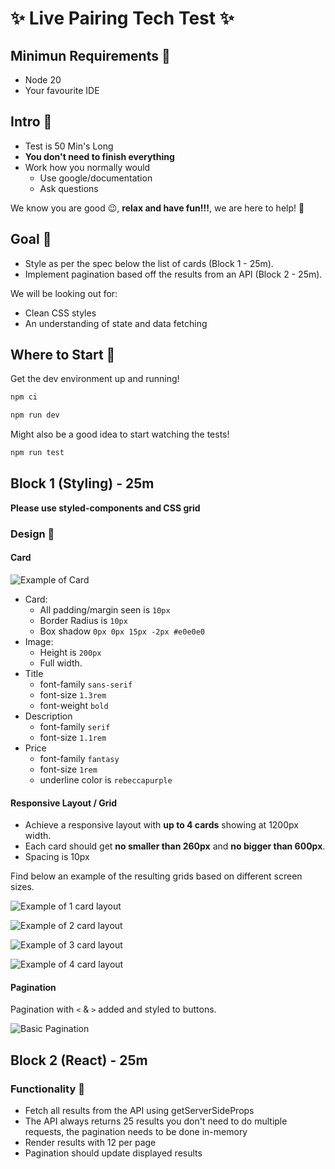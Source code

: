 # ✨ Live Pairing Tech Test ✨

## Minimun Requirements 📣

- Node 20
- Your favourite IDE

## Intro 📣

- Test is 50 Min's Long
- **You don't need to finish everything**
- Work how you normally would
  - Use google/documentation
  - Ask questions

We know you are good 😉, **relax and have fun!!!**, we are here to help! 🎉

## Goal 🏁

- Style as per the spec below the list of cards (Block 1 - 25m).
- Implement pagination based off the results from an API (Block 2 - 25m).

We will be looking out for:

- Clean CSS styles
- An understanding of state and data fetching

## Where to Start 🌠

Get the dev environment up and running!

```bash
npm ci
```

```bash
npm run dev
```

Might also be a good idea to start watching the tests!

```bash
npm run test
```

## Block 1 (Styling) - 25m

**Please use styled-components and CSS grid**

### Design 🎨

#### Card

![Example of Card](./readme-images/card-example.png)

- Card:
  - All padding/margin seen is `10px`
  - Border Radius is `10px`
  - Box shadow `0px 0px 15px -2px #e0e0e0`
- Image:
  - Height is `200px`
  - Full width.
- Title
  - font-family `sans-serif`
  - font-size `1.3rem`
  - font-weight `bold`
- Description
  - font-family `serif`
  - font-size `1.1rem`
- Price
  - font-family `fantasy`
  - font-size `1rem`
  - underline color is `rebeccapurple`

#### Responsive Layout / Grid

- Achieve a responsive layout with **up to 4 cards** showing at 1200px width.
- Each card should get **no smaller than 260px** and **no bigger than 600px**.
- Spacing is 10px

Find below an example of the resulting grids based on different screen sizes.

![Example of 1 card layout](./readme-images/1-card-layout.png)

![Example of 2 card layout](./readme-images/2-card-layout.png)

![Example of 3 card layout](./readme-images/3-card-layout.png)

![Example of 4 card layout](./readme-images/4-card-layout.png)

#### Pagination

Pagination with `<` & `>` added and styled to buttons.

![Basic Pagination](./readme-images/basic-pagination.png)

## Block 2 (React) - 25m

### Functionality 🤖

- Fetch all results from the API using getServerSideProps
- The API always returns 25 results you don't need to do multiple requests, the pagination needs to be done in-memory
- Render results with 12 per page
- Pagination should update displayed results
